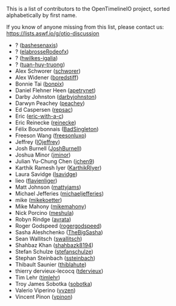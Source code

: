 This is a list of contributors to the OpenTimelineIO project, sorted alphabetically by first name.

If you know of anyone missing from this list, please contact us: https://lists.aswf.io/g/otio-discussion

* ? ([bashesenaxis](https://github.com/bashesenaxis))
* ? ([elabrosseRodeofx](https://github.com/elabrosseRodeofx))
* ? ([hwilkes-igalia](https://github.com/hwilkes-igalia))
* ? ([tuan-huy-truong](https://github.com/tuan-huy-truong))
* Alex Schworer ([schworer](https://github.com/schworer))
* Alex Widener ([boredstiff](https://github.com/boredstiff))
* Bonnie Tai ([bonpix](https://github.com/bonpix))
* Daniel Flehner Heen ([apetrynet](https://github.com/apetrynet))
* Darby Johnston ([darbyjohnston](https://github.com/darbyjohnston))
* Darwyn Peachey ([peachey](https://github.com/peachey))
* Ed Caspersen ([repsac](https://github.com/repsac))
* Eric ([eric-with-a-c](https://github.com/eric-with-a-c))
* Eric Reinecke ([reinecke](https://github.com/reinecke))
* Félix Bourbonnais ([BadSingleton](https://github.com/BadSingleton))
* Freeson Wang ([freesonluxo](https://github.com/freesonluxo))
* Jeffrey ([IOjeffrey](https://github.com/IOjeffrey))
* Josh Burnell ([JoshBurnell](https://github.com/JoshBurnell))
* Joshua Minor ([jminor](https://github.com/jminor))
* Julian Yu-Chung Chen ([jchen9](https://github.com/jchen9))
* Karthik Ramesh Iyer ([KarthikRIyer](https://github.com/KarthikRIyer))
* Laura Savidge ([lsavidge](https://github.com/lsavidge))
* lieo ([flavienliger](https://github.com/flavienliger))
* Matt Johnson ([mattyjams](https://github.com/mattyjams))
* Michael Jefferies ([michaeljefferies](https://github.com/michaeljefferies))
* mike ([mikekoetter](https://github.com/mikekoetter))
* Mike Mahony ([mikemahony](https://github.com/mikemahony))
* Nick Porcino ([meshula](https://github.com/meshula))
* Robyn Rindge ([avrata](https://github.com/avrata))
* Roger Godspeed ([rogergodspeed](https://github.com/rogergodspeed))
* Sasha Aleshchenko ([TheBigSasha](https://github.com/TheBigSasha))
* Sean Wallitsch ([swallitsch](https://github.com/swallitsch))
* Shahbaz Khan ([shahbazk8194](https://github.com/shahbazk8194))
* Stefan Schulze ([stefanschulze](https://github.com/stefanschulze))
* Stephan Steinbach ([ssteinbach](https://github.com/ssteinbach))
* Thibault Saunier ([thiblahute](https://github.com/thiblahute))
* thierry dervieux-lecocq ([tdervieux](https://github.com/tdervieux))
* Tim Lehr ([timlehr](https://github.com/timlehr))
* Troy James Sobotka ([sobotka](https://github.com/sobotka))
* Valerio Viperino ([vvzen](https://github.com/vvzen))
* Vincent Pinon ([vpinon](https://github.com/vpinon))
